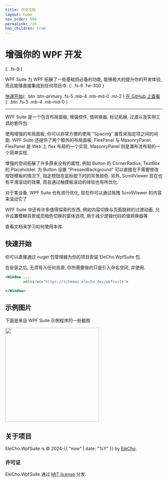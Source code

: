 ```yaml
---
title: 中文文档
layout: home
nav_order: 999
permalink: /zh
has_children: true
---
```


# 增强你的 WPF 开发
{: .fs-9 }

WPF Suite 为 WPF 拓展了一些基础但必备的功能, 能够极大的提升你的开发体验, 而且能够直接集成到任何项目中.
{: .fs-6 .fw-300 }


[快速开始](#getting-started){: .btn .btn-primary .fs-5 .mb-4 .mb-md-0 .mr-2 }
[在 GitHub 上查看](https://github.com/OrgEleCho/EleCho.WpfSuite){: .btn .fs-5 .mb-4 .mb-md-0 }

---

WPF Suite 是一个包含布局面板, 增强控件, 值转换器, 标记拓展, 过渡以及实用工具的套件包.

使用增强的布局面板, 你可以非常方便的使用 "Spacing" 属性来指定项之间的间距.
WPF Suite 还提供了两个额外的布局面板, FlexPanel 与  MasonryPanel.
FlexPanel 是 Web 上 flex 布局的一个实现, MasonryPanel 则是瀑布流布局的一个简单实现.

增强的空间拓展了许多原来没有的属性, 例如 Button 的 CornerRadius, TextBox 的 Placeholder.
为 Button 设置 "PressedBackground" 可以直接在不需要修改按钮模板的情况下, 指定按钮在鼠标按下时的背景颜色.
另外, ScrollViewer 现在也有平滑滚动的效果, 而且通过触摸板滚动的体验也有所优化.

对于笔设备, WPF Suite 也有进行优化, 现在你可以通过拖拽 ScrollViewer 的内容来滚动它了

WPF Suite 中还有许多值得探索的东西, 例如内容切换与页面跳转的过渡动画, 允许设置模糊背景或亮暗色切换的窗体选项, 用于减少逻辑代码的值转换器等.

查看文档来学习如何使用本库.


## 快速开始

你可以直接通过 nuget 包管理器为你的项目安装 EleCho.WpfSuite 包.

在安装之后, 无须导入任何资源, 你所需要做的只是引入命名空间, 并使用.

```xml
<Window ...
        xmlns:ws="https://schemas.elecho.dev/wpfsuite">

</Window>
```

## 示例图片

下面是来自 WPF Suite 示例程序的一些截图

<div class=".d-flex">

<img src="/images/app1.png" height="300">

</div>

## 关于项目

EleCho.WpfSuite is &copy; 2024-{{ "now" | date: "%Y" }} by [EleCho](https://github.com/OrgEleCho).

### 许可证

EleCho.WpfSuite 通过 [MIT license](https://github.com/just-the-docs/just-the-docs/tree/main/LICENSE.txt) 分发.